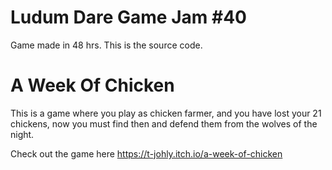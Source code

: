 # Ludum Dare Game Jam #40
Game made in 48 hrs. This is the source code.

# A Week Of Chicken
This is a game where you play as chicken farmer, and you have lost your 21 chickens, now you must find then and defend them from the wolves of the night.

Check out the game here https://t-johly.itch.io/a-week-of-chicken
